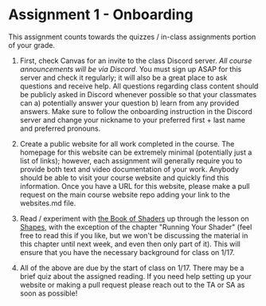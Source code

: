 # Assignment 1 - Onboarding

This assignment counts towards the quizzes / in-class assignments portion of your grade.

1. First, check Canvas for an invite to the class Discord server. *All course announcements will be via Discord*. You must sign up ASAP for this server and check it regularly; it will also be a great place to ask questions and receive help. All questions regarding class content should be publicly asked in Discord whenever possible so that your classmates can a) potentially answer your question b) learn from any provided answers. Make sure to follow the onboarding instruction in the Discord server and change your nickname to your preferred first + last name and preferred pronouns.

2. Create a public website for all work completed in the course. The homepage for this website can be extremely minimal (potentially just a list of links); however, each assignment will generally require you to provide both text and video documentation of your work. Anybody should be able to visit your course website and quickly find this information. Once you have a URL for this website, please make a pull request on the main course website repo adding your link to the websites.md file.

3. Read / experiment with [the Book of Shaders](http://thebookofshaders.com) up through the lesson on [Shapes](https://thebookofshaders.com/07/), with the exception of the chapter "Running Your Shader" (feel free to read this if you like, but we won't be discussing the material in this chapter until next week, and even then only part of it). This will ensure that you have the necessary background for class on 1/17. 

4. All of the above are due by the start of class on 1/17. There may be a brief quiz about the assigned reading. If you need help setting up your website or making a pull request please reach out to the TA or SA as soon as possible!